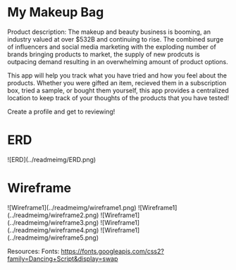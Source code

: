<h1> My Makeup Bag </h1>

Product description: 
The makeup and beauty business is booming, an industry valued at over $532B and continuing to rise. 
The combined surge of influencers and social media marketing with the exploding number of brands bringing products to market, the supply of new prodcuts is outpacing demand resulting in an overwhelming amount of product options. 

This app will help you track what you have tried and how you feel about the products. Whether you were gifted an
item, recieved them in a subscription box, tried a sample, or bought them yourself, this app provides a centralized
location to keep track of your thoughts of the products that you have tested! 

Create a profile and get to reviewing! 

<h1> ERD </h1>
![ERD](../readmeimg/ERD.png)

<h1> Wireframe </h1>
![Wireframe1](../readmeimg/wireframe1.png)
![Wireframe1](../readmeimg/wireframe2.png)
![Wireframe1](../readmeimg/wireframe3.png)
![Wireframe1](../readmeimg/wireframe4.png)
![Wireframe1](../readmeimg/wireframe5.png)



Resources:
Fonts: https://fonts.googleapis.com/css2?family=Dancing+Script&display=swap
